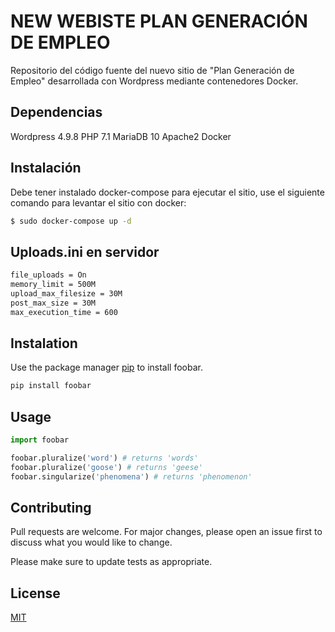 # NEW WEBISTE PLAN GENERACIÓN DE EMPLEO

Repositorio del código fuente del nuevo sitio de "Plan Generación de Empleo" desarrollada con Wordpress mediante contenedores Docker.

## Dependencias

Wordpress 4.9.8
PHP 7.1
MariaDB 10
Apache2
Docker

## Instalación

Debe tener instalado docker-compose para ejecutar el sitio, use el siguiente comando para levantar el sitio con docker:

```bash
$ sudo docker-compose up -d
```

## Uploads.ini en servidor

```bash
file_uploads = On
memory_limit = 500M
upload_max_filesize = 30M
post_max_size = 30M
max_execution_time = 600
```


## Instalation

Use the package manager [pip](https://pip.pypa.io/en/stable/) to install foobar.

```bash
pip install foobar
```

## Usage

```python
import foobar

foobar.pluralize('word') # returns 'words'
foobar.pluralize('goose') # returns 'geese'
foobar.singularize('phenomena') # returns 'phenomenon'
```

## Contributing
Pull requests are welcome. For major changes, please open an issue first to discuss what you would like to change.

Please make sure to update tests as appropriate.

## License
[MIT](https://choosealicense.com/licenses/mit/)